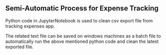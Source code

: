 ## Semi-Automatic Process for Expense Tracking

Python code in JupyterNotebook is used to clean csv export file from tracking expenses app.

The related text file can be saved on windows machines as a batch file to automatically run the above mentioned python code and clean the latest exported file.
